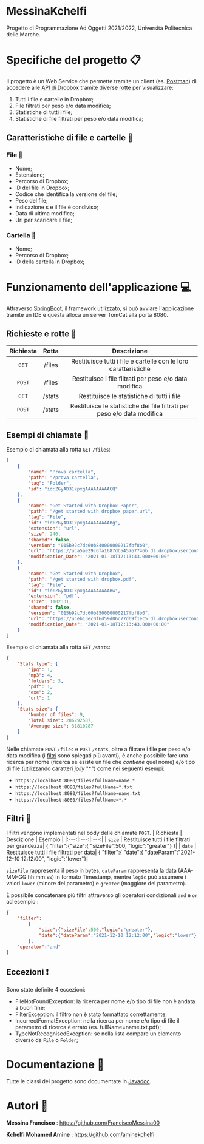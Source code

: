 # MessinaKchelfi
Progetto di Programmazione Ad Oggetti 2021/2022, Università Politecnica delle Marche.

# Specifiche del progetto :clipboard:
Il progetto è un Web Service che permette tramite un client (es. [Postman](https://www.postman.com/)) di accedere alle [API di Dropbox](https://www.dropbox.com/developers/documentation/http/documentation) tramite diverse [rotte](https://github.com/FranciscoMessina00/MessinaKchelfi#richieste-e-rotte-round_pushpin) per visualizzare:

1) Tutti i file e cartelle in Dropbox;
2) File filtrati per peso e/o data modifica;
3) Statistiche di tutti i file;
4) Statistiche di file filtrati per peso e/o data modifica;

## Caratteristiche di file e cartelle :open_file_folder:
### File :page_with_curl:
- Nome;
- Estensione;
- Percorso di Dropbox;
- ID del file in Dropbox;
- Codice che identifica la versione del file;
- Peso del file;
- Indicazione s e il file è condiviso;
- Data di ultima modifica;
- Url per scaricare il file;

### Cartella :file_folder:
- Nome;
- Percorso di Dropbox;
- ID della cartella in Dropbox;

# Funzionamento dell'applicazione :computer:
Attraverso [SpringBoot](https://spring.io/projects/spring-boot), il framework utilizzato, si può avviare l'applicazione tramite un IDE e questa alloca un server TomCat alla porta 8080. 
## Richieste e rotte :round_pushpin:

| Richiesta | Rotta | Descrizione |
|:---:|:---:|:---:|
| `GET` | /files | Restituisce tutti i file e cartelle con le loro caratteristiche |
| `POST` | /files | Restituisce i file filtrati per peso e/o data modifica |
| `GET` | /stats | Restituisce le statistiche di tutti i file |
| `POST` | /stats | Restituisce le statistiche dei file filtrati per peso e/o data modifica |

## Esempi di chiamate :loudspeaker:
Esempio di chiamata alla rotta `GET` `/files`:

```JSON
[
    {
        "name": "Prova cartella",
        "path": "/prova cartella",
        "tag": "Folder",
        "id": "id:ZGyAD31kpxgAAAAAAAAACQ"
    },
    {
        "name": "Get Started with Dropbox Paper",
        "path": "/get started with dropbox paper.url",
        "tag": "File",
        "id": "id:ZGyAD31kpxgAAAAAAAAABg",
        "extension": "url",
        "size": 240,
        "shared": false,
        "version": "015b92c7dc60b840000000217fbf8b0",
        "url": "https://uca5ae29c6fa1687db545767746b.dl.dropboxusercontent.com/cd/0/get/BcFU8zizU3_b8-4azXfNvyJ2gE4la9of0rXoNjCNx748T3gvPjBZGG0PJkrM91yN3_7-iExGrz0VFpnItSme0Dje5k-pnbyUHGY4W9wGgEWZF7QY9qlDu2ZGXgkksy5hpzkbdQC9MQzFPrdV_eL2Kxtu/file",
        "modification_Date": "2021-01-18T12:13:43.000+00:00"
    },
    {
        "name": "Get Started with Dropbox",
        "path": "/get started with dropbox.pdf",
        "tag": "File",
        "id": "id:ZGyAD31kpxgAAAAAAAAABw",
        "extension": "pdf",
        "size": 1102331,
        "shared": false,
        "version": "015b92c7dc60b850000000217fbf8b0",
        "url": "https://uceb13ec0f6d59d06c77d69f1ec5.dl.dropboxusercontent.com/cd/0/get/BcEBqckA3GC82A5c8VvLehWqB3cEEF8a-h1tpIZG_13lVB4A_3zPWBGWlJpe6PWIBhRHtUAjbCk50ou54AD8nPBe3wFjd77Rv7PiB9mU4Rfpml4RkaSA5TOi0sY4zS0iNDxIsEcK9_krMMj4DVaPM40h/file",
        "modification_Date": "2021-01-18T12:13:43.000+00:00"
    }
]
```

Esempio di chiamata alla rotta `GET` `/stats`:

```JSON
{
    "Stats type": {
        "jpg": 1,
        "mp3": 4,
        "folders": 3,
        "pdf": 1,
        "exe": 2,
        "url": 1
    },
    "Stats size": {
        "Number of files": 9,
        "Total size": 286292587,
        "Average size": 31810287
    }
}
```
Nelle chiamate `POST` `/files` e `POST` `/stats`, oltre a filtrare i file per peso e/o data modifica (i [filtri](https://github.com/FranciscoMessina00/MessinaKchelfi#filtri-vertical_traffic_light) sono spiegati più avanti), è anche possibile fare una ricerca per nome (ricerca se esiste un file che *contiene* quel nome) e/o tipo di file (utilizzando caratteri *jolly*  "*") come nei seguenti esempi:
- `https://localhost:8080/files?fullName=name.*`
- `https://localhost:8080/files?fullName=*.txt`
- `https://localhost:8080/files?fullName=name.txt`
- `https://localhost:8080/files?fullName=*.*`
## Filtri :vertical_traffic_light:
I filtri vengono implementati nel body delle chiamate `POST`.
| Richiesta | Descizione | Esempio |
|:---:|:---:|:---:|
| `size` | Restituisce tutti i file filtrati per grandezza| { "filter":{"size":{ "sizeFile":500, "logic":"greater"} }|
| `date` |  Restituisce tutti i file filtrati per data| { "filter":{ "date":{ "dateParam":"2021-12-10 12:12:00", "logic":"lower"}|

`sizeFile` rappresenta il peso in bytes, `dateParam` rappresenta la data (AAA-MM-GG hh:mm:ss) in formato Timestamp, mentre `logic` può assumere i valori `lower` (minore del parametro) e `greater` (maggiore del parametro). 

È possibile concatenare più filtri attraverso gli operatori condizionali `and` e `or` ad esempio :

```JSON
{
    "filter":
	    {
	        "size":{"sizeFile":500,"logic":"greater"},
	        "date":{"dateParam":"2021-12-10 12:12:00","logic":"lower"}
    	},
    "operator":"and"
}
```
## Eccezioni :heavy_exclamation_mark:
Sono state definite 4 eccezioni:
- FileNotFoundException: la ricerca per nome e/o tipo di file non è andata a buon fine;
- FilterException: il filtro non è stato formattato correttamente;
- IncorrectFormatException: nella ricerca per nome e/o tipo di file il parametro di ricerca è errato (es. fullName=name.txt.pdf);
- TypeNotRecognisedException: se nella lista compare un elemento diverso da `File` o `Folder`;
# Documentazione :green_book:
Tutte le classi del progetto sono documentate in [Javadoc](https://github.com/FranciscoMessina00/MessinaKchelfi/tree/main/ProgettoOOP/doc).
# Autori :busts_in_silhouette:
**Messina Francisco** : https://github.com/FranciscoMessina00

**Kchelfi Mohamed Amine** : https://github.com/aminekchelfi
